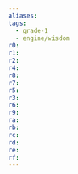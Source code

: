```yaml
---
aliases:
tags:
  - grade-1
  - engine/wisdom
r0:
r1:
r2:
r4:
r8:
r7:
r5:
r3:
r6:
r9:
ra:
rb:
rc:
rd:
re:
rf:
---
```

